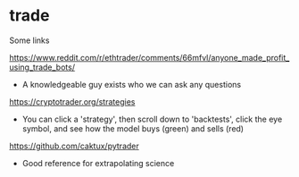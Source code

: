 # trade

Some links

https://www.reddit.com/r/ethtrader/comments/66mfvl/anyone_made_profit_using_trade_bots/
 - A knowledgeable guy exists who we can ask any questions


https://cryptotrader.org/strategies
  - You can click a 'strategy', then scroll down to 'backtests', click the eye symbol, and see how the model buys (green) and sells (red)

https://github.com/caktux/pytrader
  - Good reference for extrapolating science
